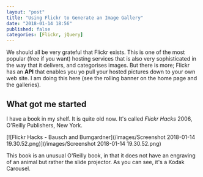 ```yaml
---
layout: "post"
title: "Using Flickr to Generate an Image Gallery"
date: "2018-01-14 18:56"
published: false
categories: [Flickr, jQuery]
---
```

We should all be very grateful that Flickr exists. This is one of the most popular (free if you want) hosting services that is also very sophisticated in the way that it delivers, and categorises images. But there is more; Flickr has an **API** that enables you yo pull your hosted pictures down to your own web site. I am doing this here (see the rolling banner on the home page and the galleries).

## What got me started

I have a book in my shelf. It is quite old now. It's called *Flickr Hacks* 2006, O'Reilly Publishers, New York.

[![Flickr Hacks - Bausch and Bumgardner](/images/Screenshot 2018-01-14 19.30.52.png)](/images/Screenshot 2018-01-14 19.30.52.png)

This book is an unusual O'Reilly book, in that it does not have an engraving of an animal but rather the slide projector. As you can see, it's a Kodak Carousel.
